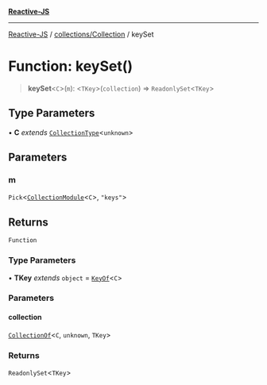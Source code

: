 [**Reactive-JS**](../../../README.md)

***

[Reactive-JS](../../../README.md) / [collections/Collection](../README.md) / keySet

# Function: keySet()

> **keySet**\<`C`\>(`m`): \<`TKey`\>(`collection`) => `ReadonlySet`\<`TKey`\>

## Type Parameters

• **C** *extends* [`CollectionType`](../../interfaces/CollectionType.md)\<`unknown`\>

## Parameters

### m

`Pick`\<[`CollectionModule`](../../interfaces/CollectionModule.md)\<`C`\>, `"keys"`\>

## Returns

`Function`

### Type Parameters

• **TKey** *extends* `object` = [`KeyOf`](../../type-aliases/KeyOf.md)\<`C`\>

### Parameters

#### collection

[`CollectionOf`](../../type-aliases/CollectionOf.md)\<`C`, `unknown`, `TKey`\>

### Returns

`ReadonlySet`\<`TKey`\>
